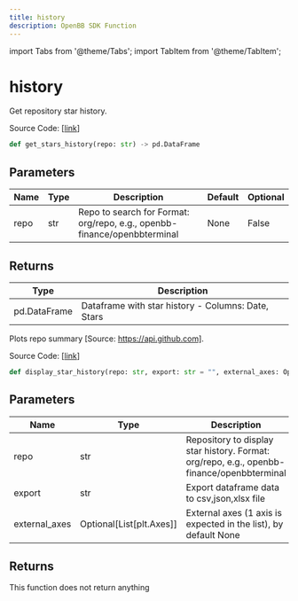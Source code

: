 ```yaml
---
title: history
description: OpenBB SDK Function
---
```


import Tabs from '@theme/Tabs';
import TabItem from '@theme/TabItem';

# history

<Tabs>
<TabItem value="model" label="Model" default>

Get repository star history.

Source Code: [[link](https://github.com/OpenBB-finance/OpenBBTerminal/tree/main/openbb_terminal/alternative/oss/github_model.py#L88)]

```python
def get_stars_history(repo: str) -> pd.DataFrame
```
## Parameters

| Name | Type | Description | Default | Optional |
| ---- | ---- | ----------- | ------- | -------- |
| repo | str | Repo to search for Format: org/repo, e.g., openbb-finance/openbbterminal | None | False |

## Returns

| Type | Description |
| ---- | ----------- |
| pd.DataFrame | Dataframe with star history - Columns: Date, Stars |



</TabItem>
<TabItem value="view" label="View">

Plots repo summary [Source: https://api.github.com].

Source Code: [[link](https://github.com/OpenBB-finance/OpenBBTerminal/tree/main/openbb_terminal/alternative/oss/github_view.py#L28)]

```python
def display_star_history(repo: str, export: str = "", external_axes: Optional[List[matplotlib.axes._axes.Axes]] = None) -> None
```
## Parameters

| Name | Type | Description | Default | Optional |
| ---- | ---- | ----------- | ------- | -------- |
| repo | str | Repository to display star history. Format: org/repo, e.g., openbb-finance/openbbterminal | None | False |
| export | str | Export dataframe data to csv,json,xlsx file |  | True |
| external_axes | Optional[List[plt.Axes]] | External axes (1 axis is expected in the list), by default None | None | True |

## Returns

This function does not return anything



</TabItem>
</Tabs>